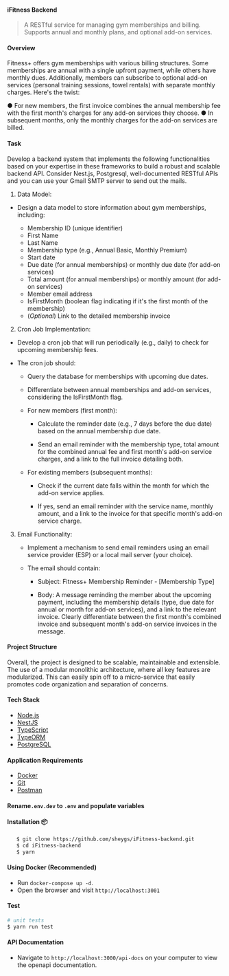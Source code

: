 #### iFitness Backend

> A RESTful service for managing gym memberships and billing.
> Supports annual and monthly plans, and optional add-on services.

#### Overview

Fitness+ offers gym memberships with various billing structures. Some memberships are annual with a single upfront payment, while others have monthly dues. Additionally, members can subscribe to optional add-on services (personal training sessions, towel rentals) with separate monthly charges. Here's the twist:

● For new members, the first invoice combines the annual membership fee with the first month's charges for any add-on services they choose.
● In subsequent months, only the monthly charges for the add-on services are billed.

#### Task

Develop a backend system that implements the following functionalities based on your expertise in these frameworks to build a robust and scalable backend API. Consider Nest.js, Postgresql, well-documented RESTful APIs and you can use your Gmail SMTP server to send out the mails.

1. Data Model:

- Design a data model to store information about gym memberships, including:

  - Membership ID (unique identifier)
  - First Name
  - Last Name
  - Membership type (e.g., Annual Basic, Monthly Premium)
  - Start date
  - Due date (for annual memberships) or monthly due date (for add-on services)
  - Total amount (for annual memberships) or monthly amount (for add-on services)
  - Member email address
  - IsFirstMonth (boolean flag indicating if it's the first month of the membership)
  - (_Optional_) Link to the detailed membership invoice

2. Cron Job Implementation:

- Develop a cron job that will run periodically (e.g., daily) to check for upcoming membership fees.

- The cron job should:

  - Query the database for memberships with upcoming due dates.

  - Differentiate between annual memberships and add-on services,
    considering the IsFirstMonth flag.

  - For new members (first month):

    - Calculate the reminder date (e.g., 7 days before the due date) based on the annual membership due date.

    - Send an email reminder with the membership type, total amount for the combined annual fee and first month's add-on service charges, and a link to the full invoice detailing both.

  - For existing members (subsequent months):

    - Check if the current date falls within the month for which the
      add-on service applies.

    - If yes, send an email reminder with the service name, monthly
      amount, and a link to the invoice for that specific month's
      add-on service charge.

3. Email Functionality:

   - Implement a mechanism to send email reminders using an email service provider (ESP) or a local mail server (your choice).

   - The email should contain:

     - Subject: Fitness+ Membership Reminder - [Membership Type]

     - Body: A message reminding the member about the upcoming
       payment, including the membership details (type, due date for annual or month for add-on services), and a link to the relevant invoice. Clearly differentiate between the first month's combined invoice and subsequent month's add-on service invoices in the message.

#### Project Structure

Overall, the project is designed to be scalable, maintainable and extensible. The use of a modular monolithic architecture, where all key features are modularized. This can easily spin off to a micro-service that easily promotes code organization and separation of concerns.

#### Tech Stack

- [Node.js](https://nodejs.org/en/download/package-manager)
- [NestJS](https://nestjs.com/)
- [TypeScript](https://www.typescriptlang.org/download/)
- [TypeORM](https://typeorm.io/)
- [PostgreSQL](https://www.postgresql.org/)

#### Application Requirements

- [Docker](https://www.docker.com/products/docker-desktop/)
- [Git](https://git-scm.com/downloads)
- [Postman](https://www.postman.com/downloads/)

#### Rename`.env.dev` to `.env` and populate variables

#### Installation 📦

```bash
   $ git clone https://github.com/sheygs/iFitness-backend.git
   $ cd iFitness-backend
   $ yarn
```

#### Using Docker (Recommended)

- Run `docker-compose up -d`.
- Open the browser and visit `http://localhost:3001`

#### Test

```bash
# unit tests
$ yarn run test
```

#### API Documentation

- Navigate to `http://localhost:3000/api-docs` on your computer to view the openapi documentation.
